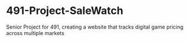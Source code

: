 # 491-Project-SaleWatch
Senior Project for 491, creating a website that tracks digital game pricing across multiple markets

